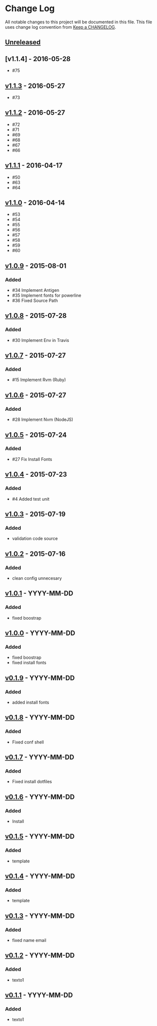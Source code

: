 # Change Log
All notable changes to this project will be documented in this file.
This file uses change log convention from [Keep a CHANGELOG](http://keepachangelog.com).

## [Unreleased][unreleased]

## [v1.1.4] - 2016-05-28

- #75

## [v1.1.3] - 2016-05-27

- #73

## [v1.1.2] - 2016-05-27

- #72
- #71
- #69
- #68
- #67
- #66

## [v1.1.1] - 2016-04-17

- #50
- #63
- #64

## [v1.1.0] - 2016-04-14

- #53
- #54
- #55
- #56
- #57
- #58
- #59
- #60

## [v1.0.9] - 2015-08-01

### Added
- #34 Implement Antigen
- #35 Implement fonts for powerline
- #36 Fixed Source Path

## [v1.0.8] - 2015-07-28

### Added
- #30 Implement Env in Travis

## [v1.0.7] - 2015-07-27

### Added
- #15 Implement Rvm (Ruby)

## [v1.0.6] - 2015-07-27

### Added
- #28 Implement Nvm (NodeJS)

## [v1.0.5] - 2015-07-24

### Added
- #27 Fix Install Fonts

## [v1.0.4] - 2015-07-23

### Added
- #4 Added test unit

## [v1.0.3] - 2015-07-19

### Added
- validation code source

## [v1.0.2] - 2015-07-16

### Added
- clean config unnecesary

## [v1.0.1] - YYYY-MM-DD

### Added
- fixed boostrap

## [v1.0.0] - YYYY-MM-DD

### Added
- fixed boostrap
- fixed install fonts

## [v0.1.9] - YYYY-MM-DD

### Added
- added install fonts

## [v0.1.8] - YYYY-MM-DD

### Added
- Fixed conf shell

## [v0.1.7] - YYYY-MM-DD

### Added
- Fixed install dotfiles

## [v0.1.6] - YYYY-MM-DD

### Added
- Install

## [v0.1.5] - YYYY-MM-DD

### Added
- template

## [v0.1.4] - YYYY-MM-DD

### Added
- template

## [v0.1.3] - YYYY-MM-DD

### Added
- fixed name email

## [v0.1.2] - YYYY-MM-DD

### Added
- texto1

## [v0.1.1] - YYYY-MM-DD

### Added
- texto1

[CHANGELOG.md]: CHANGELOG.md
[CONTRIBUTING.md]: CONTRIBUTING.md
[LICENCE.md]: LICENCE.md
[README.md]: README.md

[unreleased]: https://github.com/luismayta/dotfiles/compare/v1.1.3...HEAD
[v1.1.3]: https://github.com/luismayta/dotfiles/compare/v1.1.2...v1.1.3
[v1.1.2]: https://github.com/luismayta/dotfiles/compare/v1.1.1...v1.1.2
[v1.1.1]: https://github.com/luismayta/dotfiles/compare/v1.1.0...v1.1.1
[v1.1.0]: https://github.com/luismayta/dotfiles/compare/v1.0.9...v1.1.0
[v1.0.9]: https://github.com/luismayta/dotfiles/compare/v1.0.8...v1.0.9
[v1.0.8]: https://github.com/luismayta/dotfiles/compare/v1.0.7...v1.0.8
[v1.0.7]: https://github.com/luismayta/dotfiles/compare/v1.0.6...v1.0.7
[v1.0.6]: https://github.com/luismayta/dotfiles/compare/v1.0.5...v1.0.6
[v1.0.5]: https://github.com/luismayta/dotfiles/compare/v1.0.4...v1.0.5
[v1.0.4]: https://github.com/luismayta/dotfiles/compare/v1.0.3...v1.0.4
[v1.0.3]: https://github.com/luismayta/dotfiles/compare/v1.0.2...v1.0.3
[v1.0.2]: https://github.com/luismayta/dotfiles/compare/v1.0.1...v1.0.2
[v1.0.1]: https://github.com/luismayta/dotfiles/compare/v1.0.0...v1.0.1
[v1.0.0]: https://github.com/luismayta/dotfiles/compare/v0.1.9...v1.0.0
[v0.1.9]: https://github.com/luismayta/dotfiles/compare/v0.1.8...v0.1.9
[v0.1.8]: https://github.com/luismayta/dotfiles/compare/v0.1.7...v0.1.8
[v0.1.7]: https://github.com/luismayta/dotfiles/compare/v0.1.6...v0.1.7
[v0.1.6]: https://github.com/luismayta/dotfiles/compare/v0.1.5...v0.1.6
[v0.1.5]: https://github.com/luismayta/dotfiles/compare/v0.1.4...v0.1.5
[v0.1.4]: https://github.com/luismayta/dotfiles/compare/v0.1.3...v0.1.4
[v0.1.3]: https://github.com/luismayta/dotfiles/compare/v0.1.2...v0.1.3
[v0.1.2]: https://github.com/luismayta/dotfiles/compare/v0.1.1...v0.1.2
[v0.1.1]: https://github.com/luismayta/dotfiles/compare/v0.1.0...v0.1.1